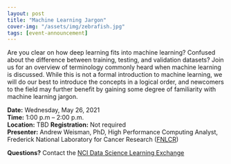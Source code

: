 ```yaml
---
layout: post
title: "Machine Learning Jargon"
cover-img: "/assets/img/zebrafish.jpg"
tags: [event-announcement]
---
```


Are you clear on how deep learning fits into machine learning? Confused about the difference between training, testing, and validation datasets? Join us for an overview of terminology commonly heard when machine learning is discussed. While this is not a formal introduction to machine learning, we will do our best to introduce the concepts in a logical order, and newcomers to the field may further benefit by gaining some degree of familiarity with machine learning jargon.

**Date:** Wednesday, May 26, 2021  
**Time:** 1:00 p.m – 2:00 p.m.  
**Location:** TBD
**Registration:** Not required  
**Presenter:** Andrew Weisman, PhD, High Performance Computing Analyst, Frederick National Laboratory for Cancer Research ([FNLCR](https://frederick.cancer.gov))

**Questions?** Contact the [NCI Data Science Learning Exchange](mailto:NCIDataScienceLearningExchange@mail.nih.gov)
